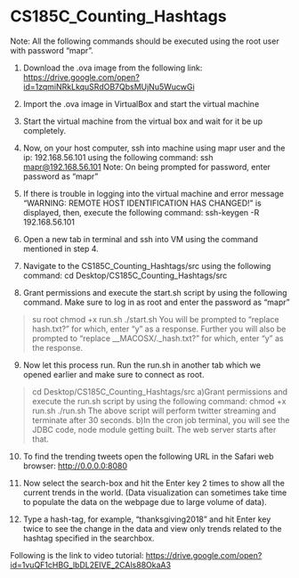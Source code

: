 # CS185C_Counting_Hashtags

Note: All the following commands should be executed using the root user with password “mapr”.
1. Download the .ova image from the following link:
https://drive.google.com/open?id=1zqmiNRkLkquSRdOB7QbsMUjNu5WucwGi

2. Import the .ova image in VirtualBox and start the virtual machine

3. Start the virtual machine from the virtual box and wait for it be up completely.

4. Now, on your host computer, ssh into machine using mapr user and the ip: 192.168.56.101 using the following command:
ssh mapr@192.168.56.101 
Note: On being prompted for password, enter password as “mapr”

5. If there is trouble in logging into the virtual machine and error message “WARNING: REMOTE HOST IDENTIFICATION HAS CHANGED!” is displayed, then,  execute the following command:
ssh-keygen -R 192.168.56.101 

6. Open a new tab in terminal and ssh into VM using the command mentioned in step 4.

7. Navigate to the CS185C_Counting_Hashtags/src using the following command:
cd Desktop/CS185C_Counting_Hashtags/src

8. Grant permissions and execute the start.sh script by using the following command. Make sure to log in as root and enter the password as “mapr”
>su root
>chmod +x run.sh
>./start.sh
>You will be prompted to “replace hash.txt?” for which, enter “y” as a response.
>Further you will also be prompted to “replace __MACOSX/._hash.txt?” for which, enter “y” as the response.

9. Now let this process run. Run the run.sh in another tab which we opened earlier and make sure to connect as root. 
>cd Desktop/CS185C_Counting_Hashtags/src
a)Grant permissions and execute the run.sh script by using the following command:
>chmod +x run.sh
>./run.sh
The above script will perform twitter streaming and terminate after 30 seconds. 
b)In the cron job terminal, you will see the JDBC code, node module getting built. The web server starts after that.

 10.   To find the trending tweets open the following URL in the Safari web    browser:
	http://0.0.0.0:8080
     
11. Now select the search-box and hit the Enter key 2 times to show all the current trends in the world. (Data visualization can sometimes take time to populate the data on the webpage due to large volume of data).

12.  Type a hash-tag, for example, “thanksgiving2018” and hit Enter key twice to see the change in the data and view only trends related to the hashtag specified in the searchbox.


Following is the link to video tutorial:
https://drive.google.com/open?id=1vuQF1cHBG_lbDL2EIVE_2CAls88OkaA3



